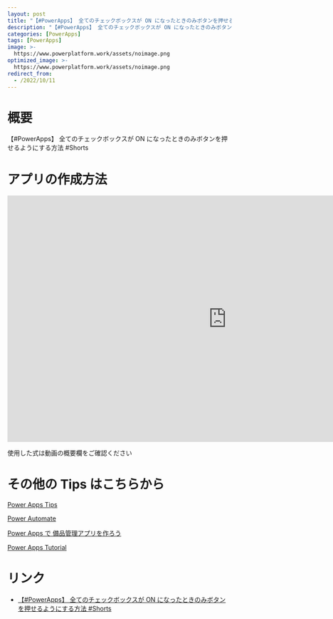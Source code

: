 ```yaml
---
layout: post
title: "【#PowerApps】 全てのチェックボックスが ON になったときのみボタンを押せるようにする方法 #Shorts"
description: "【#PowerApps】 全てのチェックボックスが ON になったときのみボタンを押せるようにする方法 #Shortsを動画で分かりやすく解説"
categories: [PowerApps]
tags: [PowerApps]
image: >-
  https://www.powerplatform.work/assets/noimage.png
optimized_image: >-
  https://www.powerplatform.work/assets/noimage.png
redirect_from:
  - /2022/10/11
---
```



#  概要

【#PowerApps】 全てのチェックボックスが ON になったときのみボタンを押せるようにする方法 #Shorts


# アプリの作成方法

<iframe width="983" height="553" src="https://www.youtube.com/embed/jdOf86cNBlM" title="YouTube video player" frameborder="0" allow="accelerometer; autoplay; clipboard-write; encrypted-media; gyroscope; picture-in-picture" allowfullscreen></iframe>


使用した式は動画の概要欄をご確認ください


# その他の Tips はこちらから

[Power Apps Tips](https://www.youtube.com/watch?v=VrAQf3JQ7yM&list=PLVhFi1fb3DqakSLVMn22DDcySXh9jtzi- )


[Power Automate](https://www.youtube.com/watch?v=-YnJYT0ASEM&list=PLVhFi1fb3Dqbzic6GieqnLFgD3aTj-eHA)


[Power Apps で 備品管理アプリを作ろう](https://www.youtube.com/playlist?list=PLVhFi1fb3DqZM3HKb8Hea6XEL96990Fyn)


[Power Apps Tutorial](https://www.youtube.com/playlist?list=PLVhFi1fb3DqalxpL974VvAJvV4iWoSbe_)


# リンク


- [【#PowerApps】 全てのチェックボックスが ON になったときのみボタンを押せるようにする方法 #Shorts](https://www.youtube.com/watch?v=jdOf86cNBlM)

